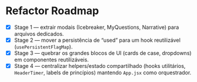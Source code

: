 # Refactor Roadmap

- [x] Stage 1 — extrair modais (Icebreaker, MyQuestions, Narrative) para arquivos dedicados.
- [x] Stage 2 — mover a persistência de “used” para um hook reutilizável (`usePersistentFlagMap`).
- [x] Stage 3 — quebrar os grandes blocos de UI (cards de case, dropdowns) em componentes reutilizáveis.
- [x] Stage 4 — centralizar helpers/estado compartilhado (hooks utilitários, `HeaderTimer`, labels de princípios) mantendo `App.jsx` como orquestrador.
